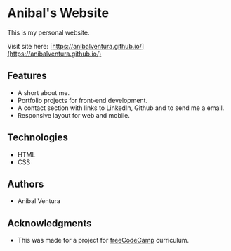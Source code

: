 # Anibal's Website

This is my personal website.

Visit site here: [https://anibalventura.github.io/](https://anibalventura.github.io/)

## Features

- A short about me.
- Portfolio projects for front-end development.
- A contact section with links to LinkedIn, Github and to send me a email.
- Responsive layout for web and mobile.

## Technologies

- HTML
- CSS

## Authors

- Anibal Ventura

## Acknowledgments

- This was made for a project for [freeCodeCamp](https://www.freecodecamp.org/) curriculum.
